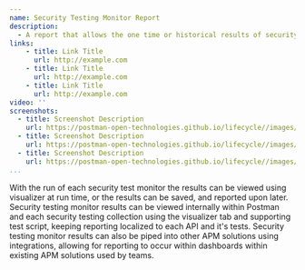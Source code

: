 ```yaml
---
name: Security Testing Monitor Report
description: 
  - A report that allows the one time or historical results of security testing monitors to br visualized, providing visibility into whether or not an API security has been compromised at any point in time as defined the schedule of the security testing monitor.
links:
    - title: Link Title
      url: http://example.com
    - title: Link Title
      url: http://example.com
    - title: Link Title
      url: http://example.com            
video: ''
screenshots:
  - title: Screenshot Description
    url: https://postman-open-technologies.github.io/lifecycle//images/postman-screenshot.png          
  - title: Screenshot Description
    url: https://postman-open-technologies.github.io/lifecycle//images/postman-screenshot.png  
  - title: Screenshot Description
    url: https://postman-open-technologies.github.io/lifecycle//images/postman-screenshot.png   
...
```

With the run of each security test monitor the results can be viewed using visualizer at run time, or the results can be saved, and reported upon later. Security testing monitor results can be viewed internally within Postman and each security testing collection using the visualizer tab and supporting test script, keeping reporting localized to each API and it's tests. Security testing monitor results can also be piped into other APM solutions using integrations, allowing for reporting to occur within dashboards within existing APM solutions used by teams.
